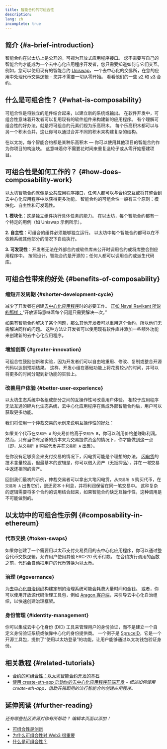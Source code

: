 ```yaml
---
title: 智能合约的可组合性
description:
lang: zh
incomplete: true
---
```


## 简介 {#a-brief-introduction}

智能合约在以太坊上是公开的，可视为开放式应用程序接口。 您不需要写自己的智能合约才能成为一个去中心化应用程序开发者，您只需要知道如何与它们交互。 例如，您可以使用现有的智能合约 [Uniswap](https://uniswap.exchange/swap)，一个去中心化的交易所，在您的应用中处理代币交易逻辑 – 您并不需要一切从零开始。 看看他们的一些 [v2](https://github.com/Uniswap/uniswap-v2-core/tree/master/contracts) 和 [v3](https://github.com/Uniswap/uniswap-v3-core/tree/main/contracts) 合约。

## 什么是可组合性？ {#what-is-composability}

可组合性是将独立的组件结合起来，以建立新的系统或输出。 在软件开发中，可组合性意味着开发者可以复用现有的软件组件来构建新的应用程序。 有个理解可组合性的好办法，就是将可组合的元素们视为乐高积木。 每个乐高积木都可以与另一个积木合并，这让你可以通过合并不同的积木来构建复杂的结构。

在以太坊，每个智能合约都是某种乐高积木 — 你可以使用其他项目的智能合约作为你项目的构造块。 这意味着你不需要花时间来重复造轮子或从零开始搭建项目。

## 可组合性是如何工作的？ {#how-does-composability-work}

以太坊智能合约就像是公共应用程序接口，任何人都可以与合约交互或将其整合到去中心化应用程序中以获得更多功能。 智能合约的可组合性一般有三个原则：模块化、自主性和可发现性。

**1. 模块化**：这是独立组件执行具体任务的能力。 在以太坊，每个智能合约都有一个特定的用例（如 Uniswap 示例所示）。

**2. 自主性**：可组合的组件必须能够独立运行。 以太坊中每个智能合约都可以在不依赖系统其他部分的情况下自动执行。

**3. 可发现性**：开发者无法在外部合约或软件库未公开时调用合约或将库整合到应用程序中。 按照设计，智能合约是开源的；任何人都可以调用合约或派生代码库。

## 可组合性带来的好处 {#benefits-of-composability}

### 缩短开发周期 {#shorter-development-cycle}

减少了开发者在创建[去中心化应用程序](/dapps/#what-are-dapps)时的必要工作。 [正如 Naval Ravikant 所说的那样：](https://twitter.com/naval/status/1444366754650656770)“开放源码意味着每个问题只需要解决一次。”

如果有智能合约解决了某个问题，那么其他开发者可以重用这个合约，所以他们无需解决同样的问题。 这种方法让开发者可以使用现有软件库并添加一些额外功能来创建新的去中心化应用程序。

### 增加创新 {#greater-innovation}

可组合性鼓励创新和实验，因为开发者们可以自由地重用、修改、复制或整合开源代码以达到预期结果。 这样，开发小组在基础功能上将花费较少的时间，并可以将更多的时间分配到新功能的实验上。

### 改善用户体验 {#better-user-experience}

以太坊生态系统中各组成部分之间的互操作性可改善用户体验。 相较于应用程序无法互通的碎片化生态系统，去中心化应用程序在集成外部智能合约后，用户可以获取更多功能。

我们将使用一个仲裁交易的示例来说明互操作性的好处：

如果某个代币在`交易所 A` 的交易价格高于`交易所 B`，你可以利用价格差赚取利润。 然而，只有当你有足够的资本来为交易提供资金的情况下，你才能做到这一点（即，从`交易所 B` 购买代币并在`交易所 A` 出售）。

在你没有足够资金来支付交易的情况下，闪电贷可能是个理想的办法。 [闪电贷](/defi/#flash-loans)的技术含量较高，但最基本的逻辑是，你可以借入资产（无抵押品），并在*一笔*交易中返还相同的资产。

回到我们最初的示例，仲裁交易者可以拿出大笔闪电贷，从`交易所 B` 购买代币，在`交易所 A` 出售它们，退还资本＋利息，并将利润保留在同一笔交易中。 这种复杂的逻辑需要将多个合约的调用结合起来，如果智能合约缺乏互操作性，这种调用是不可能做到的。

## 以太坊中的可组合性示例 {#composability-in-ethereum}

### 代币交换 {#token-swaps}

如果你创建了一个需要用以太币支付交易费用的去中心化应用程序，你可以通过整合代币交换逻辑，允许用户使用其他 ERC-20 代币付款。 在合约执行调用的函数之前，代码会自动把用户的代币转换为以太币。

### 治理 {#governance}

为[去中心化自治组织](/dao/)构建定制的治理系统可能会耗费大量时间和金钱。 或者，你可以使用开放源代码治理工具包，例如 [Aragon 客户端](https://client.aragon.org/)，来引导去中心化自治组织，以快速创建治理框架。

### 身份管理 {#identity-management}

你可以集成去中心化身份 (DID) 工具来管理用户的身份验证，而不是建立一个自定义身份验证系统或依靠中心化的身份提供商。 一个例子是 [SpruceID](https://www.spruceid.com/)，它是一个开源工具包，提供了“使用以太坊登录”的功能，让用户能够通过以太坊钱包验证身份。

## 相关教程 {#related-tutorials}

- [合约的可组合性：以太坊智能合约开发的基石](https://www.decentlabs.io/blog/contract-composability-the-building-blocks-of-ethereum-smart-contract-development)
- [使用 create-eth-app 启动你的去中心化应用程序前端开发](/developers/tutorials/kickstart-your-dapp-frontend-development-with-create-eth-app/) _– 概述如何使用 create-eth-app，借助开箱即用的流行智能合约创建应用程序。_

## 延伸阅读 {#further-reading}

_还有哪些社区资源对你有所帮助？ 编辑本页面以添加！_

- [可组合性是创新](https://future.a16z.com/how-composability-unlocks-crypto-and-everything-else/)
- [为什么可组合性对 Web3 很重要](https://hackernoon.com/why-composability-matters-for-web3)
- [什么是可组合性？](https://blog.aragon.org/what-is-composability/#:~:text=Aragon,connect%20to%20every%20other%20piece.)
